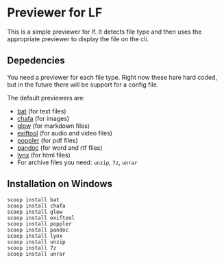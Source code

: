 # Previewer for LF

This is a simple previewer for lf. It detects file type and then uses the appropriate previewer to display the file on the cli.


## Depedencies

You need a previewer for each file type. Right now these hare hard coded, but in the future 
there will be support for a config file.

The default previewers are:

- [bat](https://github.com/sharkdp/bat) (for text files)
- [chafa](https://hpjansson.org/chafa/) (for images)
- [glow](https://github.com/charmbracelet/glow) (for markdown files)
- [exiftool](https://exiftool.org/) (for audio and video files)
- [poppler](https://poppler.freedesktop.org/) (for pdf files)
- [pandoc](https://pandoc.org/) (for word and rtf files)
- [lynx](https://lynx.invisible-island.net/) (for html files)
- For archive files you need: `unzip`, `7z`, `unrar`

## Installation on Windows

    scoop install bat
    scoop install chafa
    scoop install glow
    scoop install exiftool
    scoop install poppler
    scoop install pandoc
    scoop install lynx
    scoop install unzip
    scoop install 7z
    scoop install unrar
